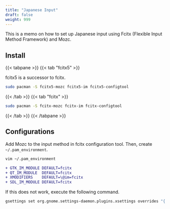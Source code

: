 ```yaml
---
title: "Japanese Input"
draft: false
weight: 999
---
```

This is a memo on how to set up Japanese input using Fcitx (Flexible Input Method Framework) and Mozc.

## Install

{{< tabpane >}}
{{< tab "fcitx5" >}}

fcitx5 is a successor to fcitx.

```sh
sudo pacman -S fcitx5-mozc fcitx5-im fcitx5-configtool
```

{{< /tab >}}
{{< tab "fcitx" >}}

```sh
sudo pacman -S fcitx-mozc fcitx-im fcitx-configtool
```

{{< /tab >}}
{{< /tabpane >}}

## Configurations

Add Mozc to the input method in fcitx configuration tool. Then, create `~/.pam_environment`.

```sh
vim ~/.pam_environment
```

```diff
+ GTK_IM_MODULE DEFAULT=fcitx
+ QT_IM_MODULE  DEFAULT=fcitx
+ XMODIFIERS    DEFAULT=\@im=fcitx
+ SDL_IM_MODULE DEFAULT=fcitx
```

If this does not work, execute the following command.

```sh
gsettings set org.gnome.settings-daemon.plugins.xsettings overrides "{'Gtk/IMModule':<'fcitx'>}"
```

